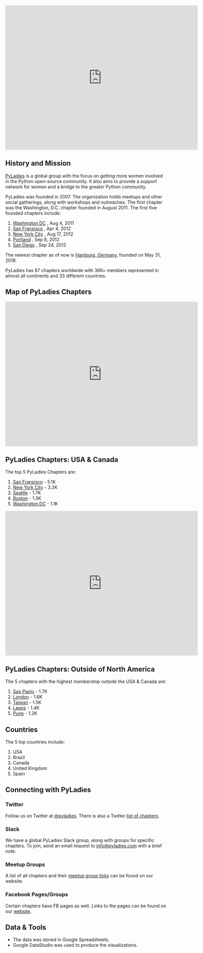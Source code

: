 
<div class='iframe_container'>
	<iframe width="600" height="450" src="https://datastudio.google.com/embed/reporting/1-ZRM83Z4u8TFBUcWHuvfBrZUSx5dnvD4/page/Kb0c" frameborder="0" style="border:0" allowfullscreen></iframe>
</div>	

## History and Mission

[PyLadies](https://www.pyladies.com/) is a global group with the focus on getting more women involved in the Python open-source community. It also aims to provide a support network for women and a bridge to the greater Python community. 

PyLadies was founded in 2007. The organization holds meetups and other social gatherings, along with workshops and outreaches. The first chapter was the Washington, D.C. chapter founded in August 2011. The first five founded chapters include:

1. [Washington DC](https://www.meetup.com/dc-pyladies/) , Aug 4, 2011
2. [San Fransisco](https://www.meetup.com/PyLadiesSF/) , Apr 4, 2012
3. [New York City](https://www.meetup.com/NYC-PyLadies/) , Aug 17, 2012 
4. [Portland](https://www.meetup.com/PyLadies-PDX/) , Sep 6, 2012
5. [San Diego](https://www.meetup.com/sd-pyladies/) , Sep 24, 2012

The newest chapter as of now is [Hamburg, Germany](https://www.meetup.com/PyLadies-Hamburg/), founded on May 31, 2018.

PyLadies has 87 chapters worldwide with 36K+ members represented in almost all continents and 33 different countries.

## Map of PyLadies Chapters

<div class='iframe_container'>
	<iframe width="600" height="450" src="https://datastudio.google.com/embed/reporting/1-ZRM83Z4u8TFBUcWHuvfBrZUSx5dnvD4/page/pj0c" frameborder="0" style="border:0" allowfullscreen></iframe>
</div>

## PyLadies Chapters: USA & Canada
The top 5 PyLadies Chapters are: 
1. [San Fransisco](https://www.meetup.com/PyLadiesSF/) - 5.1K
2. [New York City](https://www.meetup.com/NYC-PyLadies/) - 3.2K
3. [Seattle](https://www.meetup.com/Seattle-PyLadies/) - 1.7K
4. [Boston](https://www.meetup.com/PyLadies-Boston/) - 1.3K
5. [Washington DC](https://www.meetup.com/dc-pyladies/)  - 1.1K

<div class='iframe_container'>
	<iframe width="600" height="450" src="https://datastudio.google.com/embed/reporting/1-ZRM83Z4u8TFBUcWHuvfBrZUSx5dnvD4/page/Ve0c" frameborder="0" style="border:0" allowfullscreen></iframe>
</div>

## PyLadies Chapters: Outside of North America
The 5 chapters with the highest membership outside the USA & Canada are:
1. [Sao Paolo](https://www.meetup.com/PyLadiesSP/) - 1.7K
2. [London](https://www.meetup.com/PyLadiesLondon/) - 1.6K
3. [Taiwan](https://www.meetup.com/PyLadiesTW/) - 1.5K
4. [Lagos](https://www.meetup.com/pyladiesnigeria) - 1.4K
5. [Pune](https://www.meetup.com/PyLadies-Pune/) - 1.2K

## Countries
The 5 top countries include:
1. USA
2. Brazil
3. Canada
4. United Kingdom
5. Spain

## Connecting with PyLadies

### Twitter
Follow us on Twitter at [@pyladies](https://twitter.com/pyladies). There is also a Twitter [list of chapters](https://twitter.com/pyladies/lists/pyladies-locations).  

### Slack
We have a global PyLadies Slack group, along with groups for specific chapters. To join, send an email request to info@pyladies.com with a brief note.

### Meetup Groups
A list of all chapters and their [meetup group links](https://www.pyladies.com/locations/) can be found on our website.

### Facebook Pages/Groups
Certain chapters have FB pages as well. Links to the pages can be found on our [website](https://www.pyladies.com/locations/).  

## Data & Tools
- The data was stored in Google Spreadsheets. 
- Google DataStudio was used to produce the visualizations. 

